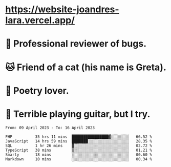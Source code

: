 # https://website-joandres-lara.vercel.app/
# 🐛 Professional reviewer of bugs.
# 🐱 Friend of a cat (his name is Greta).
# 📜 Poetry lover.
# 🎸 Terrible playing guitar, but I try.

<!--START_SECTION:waka-->

```text
From: 09 April 2023 - To: 16 April 2023

PHP          35 hrs 11 mins  ████████████████▓░░░░░░░░   66.52 %
JavaScript   14 hrs 59 mins  ███████░░░░░░░░░░░░░░░░░░   28.35 %
SQL          1 hr 26 mins    ▓░░░░░░░░░░░░░░░░░░░░░░░░   02.72 %
TypeScript   38 mins         ▒░░░░░░░░░░░░░░░░░░░░░░░░   01.21 %
Smarty       18 mins         ░░░░░░░░░░░░░░░░░░░░░░░░░   00.60 %
Markdown     10 mins         ░░░░░░░░░░░░░░░░░░░░░░░░░   00.34 %
```

<!--END_SECTION:waka-->
